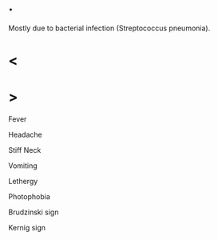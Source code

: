 # .

Mostly due to bacterial infection (Streptococcus pneumonia).

# <

# >

Fever

Headache

Stiff Neck

Vomiting

Lethergy

Photophobia

Brudzinski sign

Kernig sign
